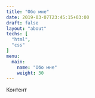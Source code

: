 ```yaml
---
title: "Обо мне"
date: 2019-03-07T23:45:15+03:00
draft: false
layout: "about"
techs: [
  "html",
  "css"
]
menu:
  main:
    name: "Обо мне"
    weight: 30
---
```


Контент
